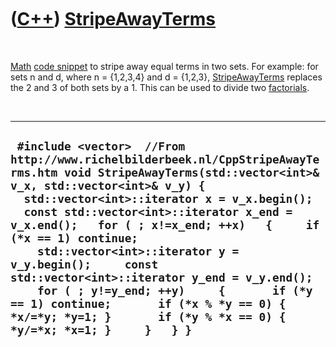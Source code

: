 
 

 

 

 

 

([C++](Cpp.md)) [StripeAwayTerms](CppStripeAwayTerms.md)
==========================================================

 

[Math](CppMath.md) [code snippet](CppCodeSnippets.md) to stripe away
equal terms in two sets. For example: for sets n and d, where n =
{1,2,3,4} and d = {1,2,3}, [StripeAwayTerms](CppStripeAwayTerms.md)
replaces the 2 and 3 of both sets by a 1. This can be used to divide two
[factorials](CppFactorial.md).

 

  -------------------------------------------------------------------------------------------------------------------------------------------------------------------------------------------------------------------------------------------------------------------------------------------------------------------------------------------------------------------------------------------------------------------------------------------------------------------------------------------------------------------------------------------------------------------------------------------
  ` #include <vector>  //From http://www.richelbilderbeek.nl/CppStripeAwayTerms.htm void StripeAwayTerms(std::vector<int>& v_x, std::vector<int>& v_y) {   std::vector<int>::iterator x = v_x.begin();   const std::vector<int>::iterator x_end = v_x.end();   for ( ; x!=x_end; ++x)   {     if (*x == 1) continue;     std::vector<int>::iterator y = v_y.begin();     const std::vector<int>::iterator y_end = v_y.end();     for ( ; y!=y_end; ++y)     {       if (*y == 1) continue;       if (*x % *y == 0) { *x/=*y; *y=1; }       if (*y % *x == 0) { *y/=*x; *x=1; }     }   } }`
  -------------------------------------------------------------------------------------------------------------------------------------------------------------------------------------------------------------------------------------------------------------------------------------------------------------------------------------------------------------------------------------------------------------------------------------------------------------------------------------------------------------------------------------------------------------------------------------------

 

 

 

 

 

 

